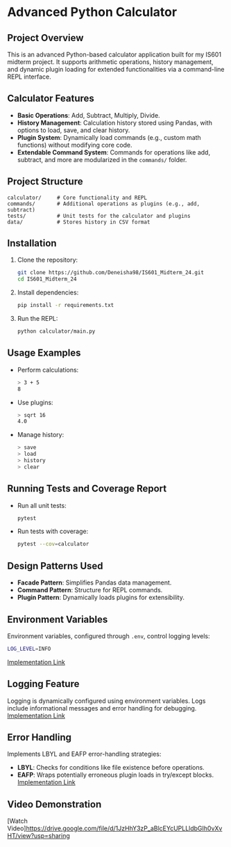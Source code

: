 # Advanced Python Calculator

## Project Overview
This is an advanced Python-based calculator application built for my IS601 midterm project. It supports arithmetic operations, history management, and dynamic plugin loading for extended functionalities via a command-line REPL interface.

## Calculator Features
- **Basic Operations**: Add, Subtract, Multiply, Divide.
- **History Management**: Calculation history stored using Pandas, with options to load, save, and clear history.
- **Plugin System**: Dynamically load commands (e.g., custom math functions) without modifying core code.
- **Extendable Command System**: Commands for operations like add, subtract, and more are modularized in the `commands/` folder.

## Project Structure
```
calculator/     # Core functionality and REPL
commands/       # Additional operations as plugins (e.g., add, subtract)
tests/          # Unit tests for the calculator and plugins
data/           # Stores history in CSV format
```

## Installation
1. Clone the repository:
   ```sh
   git clone https://github.com/Deneisha98/IS601_Midterm_24.git
   cd IS601_Midterm_24
   ```
2. Install dependencies:
   ```sh
   pip install -r requirements.txt
   ```
3. Run the REPL:
   ```sh
   python calculator/main.py
   ```

## Usage Examples
- Perform calculations:
  ```sh
  > 3 + 5
  8
  ```
- Use plugins:
  ```sh
  > sqrt 16
  4.0
  ```
- Manage history:
  ```sh
  > save
  > load
  > history
  > clear
  ```

## Running Tests and Coverage Report
- Run all unit tests:
  ```sh
  pytest
  ```
- Run tests with coverage:
  ```sh
  pytest --cov=calculator
  ```

## Design Patterns Used
- **Facade Pattern**: Simplifies Pandas data management.
- **Command Pattern**: Structure for REPL commands.
- **Plugin Pattern**: Dynamically loads plugins for extensibility.

## Environment Variables
Environment variables, configured through `.env`, control logging levels:
```sh
LOG_LEVEL=INFO
```
[Implementation Link](https://github.com/Darshuu25/midterm/blob/main/calculator/main.py#L9)

## Logging Feature
Logging is dynamically configured using environment variables. Logs include informational messages and error handling for debugging.
[Implementation Link](https://github.com/Darshuu25/midterm/blob/main/calculator/main.py#L36)

## Error Handling
Implements LBYL and EAFP error-handling strategies:
- **LBYL**: Checks for conditions like file existence before operations.
- **EAFP**: Wraps potentially erroneous plugin loads in try/except blocks.
[Implementation Link](https://github.com/Darshuu25/midterm/blob/main/calculator/main.py#L66)

## Video Demonstration
[Watch Video]https://drive.google.com/file/d/1JzHhY3zP_aBlcEYcUPLLldbGIh0vXvHT/view?usp=sharing

